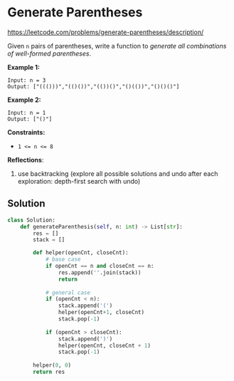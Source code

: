 # Generate Parentheses

https://leetcode.com/problems/generate-parentheses/description/

Given `n` pairs of parentheses, write a function to *generate all combinations of well-formed parentheses*.

 

**Example 1:**

```
Input: n = 3
Output: ["((()))","(()())","(())()","()(())","()()()"]
```

**Example 2:**

```
Input: n = 1
Output: ["()"]
```

 

**Constraints:**

- `1 <= n <= 8`



**Reflections**:

1. use backtracking (explore all possible solutions and undo after each exploration: depth-first search with undo)



## Solution

```python
class Solution:
    def generateParenthesis(self, n: int) -> List[str]:
        res = []
        stack = []

        def helper(openCnt, closeCnt):
            # base case
            if openCnt == n and closeCnt == n:
                res.append(''.join(stack))
                return
            
            # general case
            if (openCnt < n):
                stack.append('(')
                helper(openCnt+1, closeCnt)
                stack.pop(-1)
            
            if (openCnt > closeCnt):
                stack.append(')')
                helper(openCnt, closeCnt + 1)
                stack.pop(-1)
        
        helper(0, 0)
        return res
```

